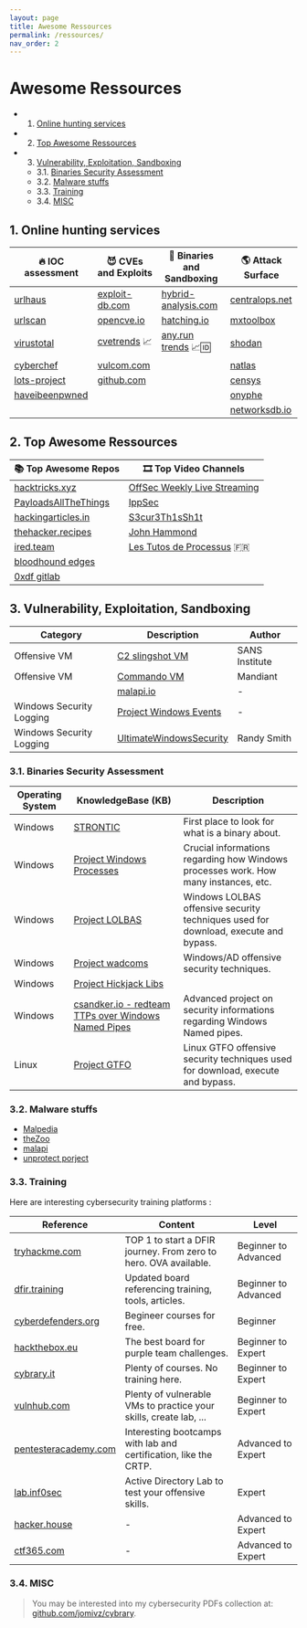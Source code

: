```yaml
---
layout: page
title: Awesome Ressources
permalink: /ressources/
nav_order: 2
---
```


# Awesome Ressources

<!-- vscode-markdown-toc -->
* 1. [Online hunting services](#Onlinehuntingservices)
* 2. [Top Awesome Ressources](#TopAwesomeRessources)
* 3. [Vulnerability, Exploitation, Sandboxing](#VulnerabilityExploitationSandboxing)
	* 3.1. [Binaries Security Assessment](#BinariesSecurityAssessment)
	* 3.2. [Malware stuffs](#Malwarestuffs)
	* 3.3. [Training](#Training)
	* 3.4. [MISC](#MISC)

<!-- vscode-markdown-toc-config
	numbering=true
	autoSave=true
	/vscode-markdown-toc-config -->
<!-- /vscode-markdown-toc -->

##  1. <a name='Onlinehuntingservices'></a>Online hunting services

| 🔥 **IOC assessment**									| 😈 **CVEs and Exploits** 					|  👾 **Binaries and Sandboxing**						| 🌎 **Attack Surface**						|
|-------------------------------------------------------|-------------------------------------------|-----------------------------------------------------------|-------------------------------------------|
| [urlhaus](https://urlhaus.abuse.ch/browse/)			| [exploit-db.com](https://exploit-db.com)	| [hybrid-analysis.com](https://www.hybrid-analysis.com/)	| [centralops.net](https://centralops.net/)	|
| [urlscan](https://urlscan.io/)						| [opencve.io](https://opencve.io)			| [hatching.io](https://tria.ge/login)						| [mxtoolbox](https://mxtoolbox.com/NetworkTools.aspx)|	
| [virustotal](https://virustotal.com/)					| [cvetrends](https://cvetrends.com/) 📈    | [any.run trends](https://any.run/malware-trends/) 📈🆔  | [shodan](https://shodan.io/)				|
| [cyberchef](https://gchq.github.io/CyberChef/)		| [vulcom.com](https://vulmon.com)			| 															| [natlas](https://natlas.io/)				|
| [lots-project](https://lots-project.com/)				| [github.com](https://github.com)			| 															| [censys](https://search.censys.io/) 	|
| [haveibeenpwned](https://haveibeenpwned.com/)			|					 						|      														| [onyphe](https://onyphe.io/)				|
| 														|					 						|      														| [networksdb.io](https://networksdb.io/)	|

##  2. <a name='TopAwesomeRessources'></a>Top Awesome Ressources

| 📚 **Top Awesome Repos** 																| 🎞️ **Top Video Channels** |
|---------------------------------------------------------------------------------------|------------------------|
| [hacktricks.xyz](https://book.hacktricks.xyz)											| [OffSec Weekly Live Streaming](https://www.twitch.tv/offsecofficial/schedule?seriesID=b043a7dc-75d7-4f97-94a4-84e73cc23af9) |
| [PayloadsAllTheThings](https://github.com/swisskyrepo/PayloadsAllTheThings)			| [IppSec](https://www.youtube.com/channel/UCa6eh7gCkpPo5XXUDfygQQA) |
| [hackingarticles.in](https://hackingarticles.in)										| [S3cur3Th1sSh1t](https://www.youtube.com/channel/UC27i77nEwKE8hffrxNqXNOg) |
| [thehacker.recipes](https://www.thehacker.recipes)									| [John Hammond](https://www.youtube.com/@_JohnHammond) | 
| [ired.team](https://ired.team)														| [Les Tutos de Processus](https://www.youtube.com/@processusthief) 🇫🇷 |
| [bloodhound edges](https://bloodhound.readthedocs.io/en/latest/data-analysis/edges.html)	| |
| [0xdf gitlab](https://0xdf.gitlab.io/)													| |

##  3. <a name='VulnerabilityExploitationSandboxing'></a>Vulnerability, Exploitation, Sandboxing

| **Category**    | **Description** |    **Author**    |
|-----------------|-----------------|------------------|
| Offensive VM    | [C2 slingshot VM](https://www.sans.org/tools/slingshot/) | SANS Institute |
| Offensive VM    | [Commando VM](https://github.com/mandiant/commando-vm) | Mandiant |
|  | [malapi.io](https://malapi.io) | - |
| Windows Security Logging | [Project Windows Events](https://evids.dfir.tips) | - |
| Windows Security Logging | [UltimateWindowsSecurity](https://www.ultimatewindowssecurity.com/securitylog/encyclopedia/) | Randy Smith |

###  3.1. <a name='BinariesSecurityAssessment'></a>Binaries Security Assessment

| **Operating System** | **KnowledgeBase (KB)** | **Description** |
|----------------------|------------------------|-------------------|
| Windows              | [STRONTIC](https://strontic.github.io/xcyclopedia/) | First place to look for what is a binary about. |
| Windows              | [Project Windows Processes](https://winprocs.dfir.tips) | Crucial informations regarding how Windows processes work. How many instances, etc. |
| Windows              | [Project LOLBAS](https://lolbas-project.github.io) | Windows LOLBAS offensive security techniques used for download, execute and bypass. |
| Windows              | [Project wadcoms](https://wadcoms.github.io) | Windows/AD offensive security techniques. |
| Windows              | [Project Hickjack Libs](https://hijacklibs.net) | |
| Windows              | [csandker.io - redteam TTPs over Windows Named Pipes](https://csandker.io/2021/01/10/Offensive-Windows-IPC-1-NamedPipes.html) | Advanced project on security informations regarding Windows Named pipes. |
| Linux                | [Project GTFO](https://gtfobins.github.io) | Linux GTFO offensive security techniques used for download, execute and bypass. |

###  3.2. <a name='Malwarestuffs'></a>Malware stuffs

* [Malpedia](https://www.unprotect.it/https://malpedia.caad.fkie.fraunhofer.de/)
* [theZoo](https://github.com/ytisf/theZoo)
* [malapi](https://malapi.io)
* [unprotect porject](https://www.unprotect.it/)

###  3.3. <a name='Training'></a>Training

Here are interesting cybersecurity training platforms :

| **Reference** | **Content** | **Level** |
|---------------|-------------|---------------|
| [tryhackme.com](https://tryhackme.com) | TOP 1 to start a DFIR journey. From zero to hero. OVA available. | Beginner to Advanced |
| [dfir.training](https://www.dfir.training/training) | Updated board referencing training, tools, articles. | Beginner to Advanced | 
| [cyberdefenders.org](https://cyberdefenders.org/) | Begineer courses for free. | Beginner |
| [hackthebox.eu](https://hackthebox.eu/) | The best board for purple team challenges. | Beginner to Expert |
| [cybrary.it](https://www.cybrary.it/) | Plenty of courses. No training here. | Beginner to Expert |
| [vulnhub.com](https://www.vulnhub.com) | Plenty of vulnerable VMs to practice your skills, create lab, ... | Beginner to Expert |
| [pentesteracademy.com](https://www.pentesteracademy.com/activedirectorylab) | Interesting bootcamps with lab and certification, like the CRTP. | Advanced to Expert |
| [lab.inf0sec](https://lab.inf0sec.) | Active Directory Lab to test your offensive skills.  | Expert |
| [hacker.house](https://hacker.house/training/) | - | Advanced to Expert |
| [ctf365.com](https://ctf365.com/) | - | Advanced to Expert |

###  3.4. <a name='MISC'></a>MISC 

> You may be interested into my cybersecurity PDFs collection at: [github.com/jomivz/cybrary](https://github.com/jomivz/cybrary).

